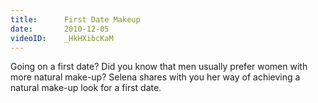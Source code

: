```yaml
---
title:      First Date Makeup
date:       2010-12-05
videoID:    _HkHXibcKaM
---
```


Going on a first date? Did you know that men usually prefer women with more natural make-up? Selena shares with you her way of achieving a natural make-up look for a first date.